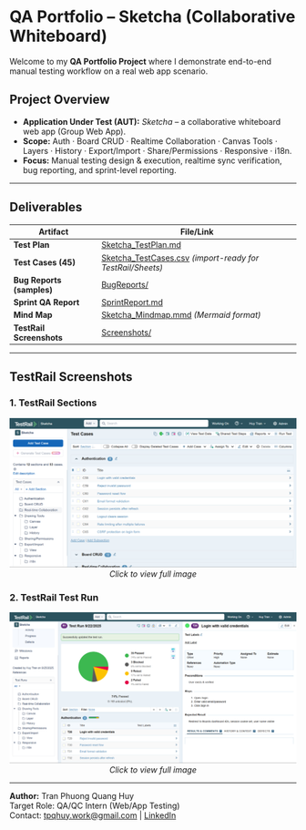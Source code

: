 # QA Portfolio – Sketcha (Collaborative Whiteboard)

Welcome to my **QA Portfolio Project** where I demonstrate end-to-end manual testing workflow on a real web app scenario.

## Project Overview
- **Application Under Test (AUT):** *Sketcha* – a collaborative whiteboard web app (Group Web App).
- **Scope:** Auth · Board CRUD · Realtime Collaboration · Canvas Tools · Layers · History · Export/Import · Share/Permissions · Responsive · i18n.
- **Focus:** Manual testing design & execution, realtime sync verification, bug reporting, and sprint-level reporting.

---

## Deliverables

| Artifact | File/Link |
|----------|-----------|
| **Test Plan** | [Sketcha_TestPlan.md](./Sketcha_TestPlan.md) |
| **Test Cases (45)** | [Sketcha_TestCases.csv](./Sketcha_TestCases.csv) *(import-ready for TestRail/Sheets)* |
| **Bug Reports (samples)** | [BugReports/](./BugReports) |
| **Sprint QA Report** | [SprintReport.md](./SprintReport.md) |
| **Mind Map** | [Sketcha_Mindmap.mmd](./Sketcha_Mindmap.mmd) *(Mermaid format)* |
| **TestRail Screenshots** | [Screenshots/](./Screenshots) |

---

## TestRail Screenshots

### 1. TestRail Sections
<div align="center">
  <a href="./Screenshots/TestRail_Testcases.png">
    <img src="./Screenshots/TestRail_Testcases.png" alt="TestRail Sections" width="800">
  </a>
  <br><em>Click to view full image</em>
</div>

### 2. TestRail Test Run
<div align="center">
  <a href="./Screenshots/TestRail_TestRuns.png">
    <img src="./Screenshots/TestRail_TestRuns.png" alt="TestRail Sections" width="800">
  </a>
  <br><em>Click to view full image</em>
</div>

---

**Author:** Tran Phuong Quang Huy  
Target Role: QA/QC Intern (Web/App Testing)  
Contact: tpqhuy.work@gmail.com | [LinkedIn](https://www.linkedin.com/in/tpqhuy/)

